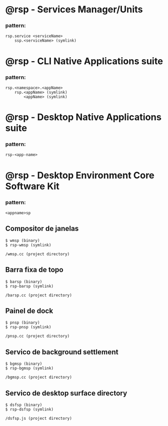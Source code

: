 # @rsp - Services Manager/Units

### pattern:

    rsp.service <serviceName>
        ssp.<serviceName> (symlink)

# @rsp - CLI Native Applications suite

### pattern:

    rsp.<namespace>.<appName>
        rsp.<appName> (symlink)
            <appName> (symlink)

# @rsp - Desktop Native Applications suite

### pattern:

    rsp-<app-name>

# @rsp - Desktop Environment Core Software Kit

### pattern:

    <appname>sp

## Compositor de janelas

    $ wmsp (binary)
    $ rsp-wmsp (symlink)

    /wmsp.cc (project directory)

## Barra fixa de topo

    $ barsp (binary)
    $ rsp-barsp (symlink)

    /barsp.cc (project directory)

## Painel de dock

    $ pnsp (binary)
    $ rsp-pnsp (symlink)

    /pnsp.cc (project directory)

## Servico de background settlement

    $ bgmsp (binary)
    $ rsp-bgmsp (symlink)

    /bgmsp.cc (project directory)

## Servico de desktop surface directory

    $ dsfsp (binary)
    $ rsp-dsfsp (symlink)

    /dsfsp.js (project directory)
